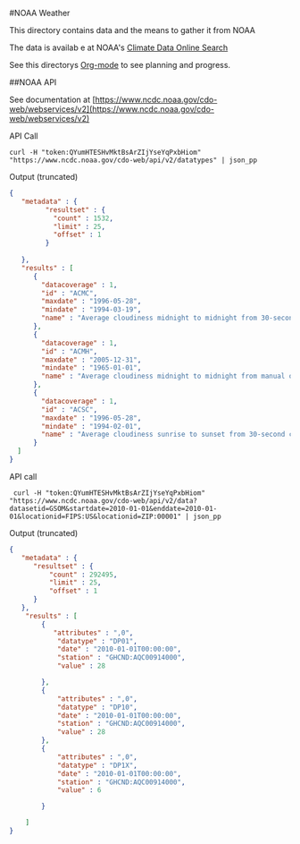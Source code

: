 #NOAA Weather

This directory contains data and the means to gather it from NOAA

The data is availab e at NOAA's [Climate Data Online Search](https://www.ncdc.noaa.gov/cdo-web/search)

See this directorys [Org-mode](./planning.org) to see planning and progress. 

##NOAA API

See documentation at [https://www.ncdc.noaa.gov/cdo-web/webservices/v2](https://www.ncdc.noaa.gov/cdo-web/webservices/v2)

API Call

```shell
curl -H "token:QYumHTESHvMktBsArZIjYseYqPxbHiom" "https://www.ncdc.noaa.gov/cdo-web/api/v2/datatypes" | json_pp
```

Output (truncated)

```json
{
   "metadata" : {
         "resultset" : {
           "count" : 1532,
           "limit" : 25,
           "offset" : 1
         }
            
   },
   "results" : [
      {
        "datacoverage" : 1,
        "id" : "ACMC",
        "maxdate" : "1996-05-28",
        "mindate" : "1994-03-19",
        "name" : "Average cloudiness midnight to midnight from 30-second ceilometer data"
      },
      {
        "datacoverage" : 1,
        "id" : "ACMH",
        "maxdate" : "2005-12-31",
        "mindate" : "1965-01-01",
        "name" : "Average cloudiness midnight to midnight from manual observations"
      },
      {
        "datacoverage" : 1,
        "id" : "ACSC",
        "maxdate" : "1996-05-28",
        "mindate" : "1994-02-01",
        "name" : "Average cloudiness sunrise to sunset from 30-second ceilometer data"
      }
  ]
}
```

API call

```shell
 curl -H "token:QYumHTESHvMktBsArZIjYseYqPxbHiom" "https://www.ncdc.noaa.gov/cdo-web/api/v2/data?datasetid=GSOM&startdate=2010-01-01&enddate=2010-01-01&locationid=FIPS:US&locationid=ZIP:00001" | json_pp
```

Output (truncated)

```json
{
   "metadata" : {
      "resultset" : {
          "count" : 292495,
          "limit" : 25,
          "offset" : 1
      }
   },
    "results" : [
        {
           "attributes" : ",0",
            "datatype" : "DP01",
            "date" : "2010-01-01T00:00:00",
            "station" : "GHCND:AQC00914000",
            "value" : 28

        },
        {
            "attributes" : ",0",
            "datatype" : "DP10",
            "date" : "2010-01-01T00:00:00",
            "station" : "GHCND:AQC00914000",
            "value" : 28
        },
        {
            "attributes" : ",0",
            "datatype" : "DP1X",
            "date" : "2010-01-01T00:00:00",
            "station" : "GHCND:AQC00914000",
            "value" : 6

        }

    ]
}

```
